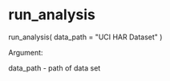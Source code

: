 # run_analysis
<p>run_analysis( data_path = "UCI HAR Dataset" )
<p>Argument:
<p>data_path - path of data set
